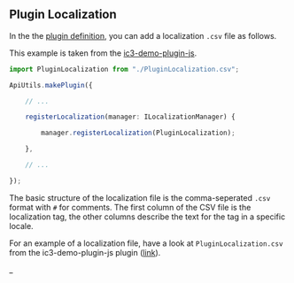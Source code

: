## Plugin Localization

In the the [plugin definition](PluginDefinition.md), you can add a localization `.csv` file as follows.

This example is taken from the [ic3-demo-plugin-js](https://github.com/ic3-software/ic3-demo-plugin-js).

```typescript
import PluginLocalization from "./PluginLocalization.csv";

ApiUtils.makePlugin({

    // ...

    registerLocalization(manager: ILocalizationManager) {

        manager.registerLocalization(PluginLocalization);

    },

    // ...

});
```

The basic structure of the localization file is the comma-seperated `.csv` format with `#` for comments. The first
column of the CSV file is the localization tag, the other columns describe the text for the tag in a specific locale.

For an example of a localization file, have a look at `PluginLocalization.csv` from the ic3-demo-plugin-js plugin
([link](https://github.com/ic3-software/ic3-demo-plugin-js/blob/main/src/PluginLocalization.csv)).

_